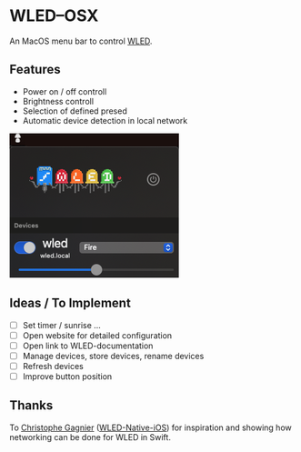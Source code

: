 # WLED–OSX

An MacOS menu bar to control [WLED](https://github.com/Aircoookie/WLED).

## Features

- Power on / off controll
- Brightness controll
- Selection of defined presed
- Automatic device detection in local network

![](./ExampleImages/Example-01.png)

## Ideas / To Implement

- [ ] Set timer / sunrise …
- [ ] Open website for detailed configuration
- [ ] Open link to WLED-documentation
- [ ] Manage devices, store devices, rename devices
- [ ] Refresh devices 
- [ ] Improve button position

## Thanks

To [Christophe Gagnier](https://github.com/Moustachauve) ([WLED-Native-iOS](https://github.com/Moustachauve/WLED-Native-iOS)) for inspiration and showing how networking can be done for WLED in Swift.


